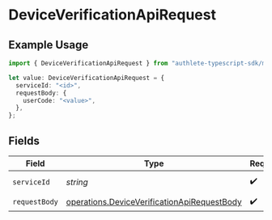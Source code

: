 # DeviceVerificationApiRequest

## Example Usage

```typescript
import { DeviceVerificationApiRequest } from "authlete-typescript-sdk/models/operations";

let value: DeviceVerificationApiRequest = {
  serviceId: "<id>",
  requestBody: {
    userCode: "<value>",
  },
};
```

## Fields

| Field                                                                                                      | Type                                                                                                       | Required                                                                                                   | Description                                                                                                |
| ---------------------------------------------------------------------------------------------------------- | ---------------------------------------------------------------------------------------------------------- | ---------------------------------------------------------------------------------------------------------- | ---------------------------------------------------------------------------------------------------------- |
| `serviceId`                                                                                                | *string*                                                                                                   | :heavy_check_mark:                                                                                         | A service ID.                                                                                              |
| `requestBody`                                                                                              | [operations.DeviceVerificationApiRequestBody](../../models/operations/deviceverificationapirequestbody.md) | :heavy_check_mark:                                                                                         | N/A                                                                                                        |